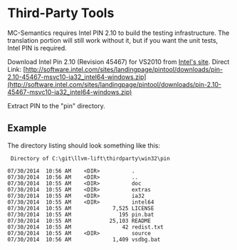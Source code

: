 Third-Party Tools
=================

MC-Semantics requires Intel PIN 2.10 to build the testing infrastructure. The translation portion will still work without it, but if you want the unit tests, Intel PIN is required.

Download Intel Pin 2.10 (Revision 45467) for VS2010 from [Intel's site](https://software.intel.com/en-us/articles/pintool-downloads). Direct Link: [http://software.intel.com/sites/landingpage/pintool/downloads/pin-2.10-45467-msvc10-ia32_intel64-windows.zip](http://software.intel.com/sites/landingpage/pintool/downloads/pin-2.10-45467-msvc10-ia32_intel64-windows.zip)

Extract PIN to the "pin" directory.

## Example

The directory listing should look something like this:


     Directory of C:\git\llvm-lift\thirdparty\win32\pin

    07/30/2014  10:56 AM    <DIR>          .
    07/30/2014  10:56 AM    <DIR>          ..
    07/30/2014  10:55 AM    <DIR>          doc
    07/30/2014  10:55 AM    <DIR>          extras
    07/30/2014  10:55 AM    <DIR>          ia32
    07/30/2014  10:55 AM    <DIR>          intel64
    07/30/2014  10:55 AM             7,525 LICENSE
    07/30/2014  10:55 AM               195 pin.bat
    07/30/2014  10:55 AM            25,103 README
    07/30/2014  10:55 AM                42 redist.txt
    07/30/2014  10:55 AM    <DIR>          source
    07/30/2014  10:56 AM             1,409 vsdbg.bat
